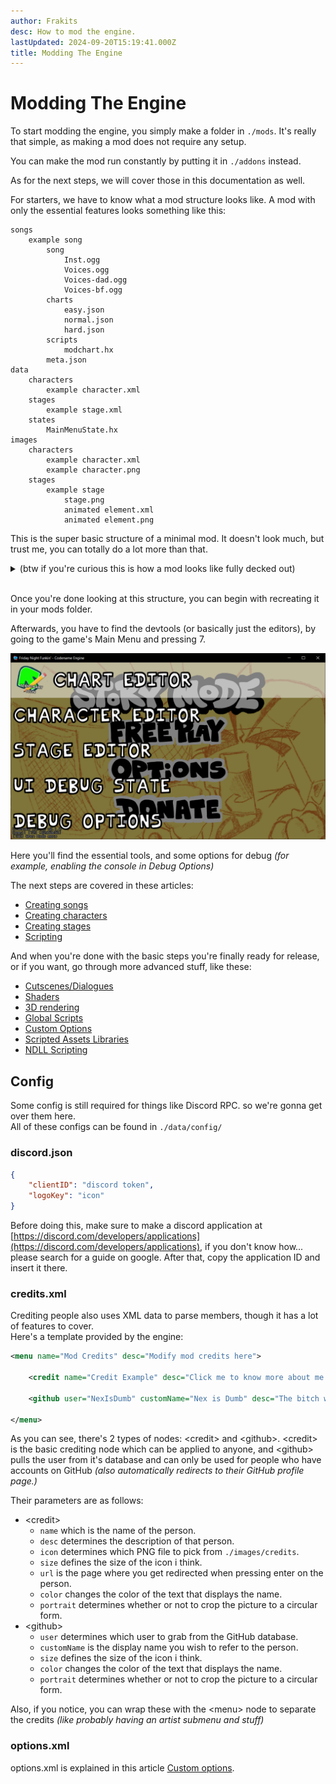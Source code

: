 ```yaml
---
author: Frakits
desc: How to mod the engine.
lastUpdated: 2024-09-20T15:19:41.000Z
title: Modding The Engine
---
```

# Modding The Engine

To start modding the engine, you simply make a folder in ``./mods``. It's really that simple, as making a mod does not require any setup.

You can make the mod run constantly by putting it in ``./addons`` instead.

As for the next steps, we will cover those in this documentation as well.

For starters, we have to know what a mod structure looks like. A mod with only the essential features looks something like this:
```
songs
    example song
        song
            Inst.ogg
            Voices.ogg
            Voices-dad.ogg
            Voices-bf.ogg
        charts
            easy.json
            normal.json
            hard.json
        scripts
            modchart.hx
        meta.json
data
    characters
        example character.xml
    stages
        example stage.xml
    states
        MainMenuState.hx
images
    characters
        example character.xml
        example character.png
    stages
        example stage
            stage.png
            animated element.xml
            animated element.png
```

This is the super basic structure of a minimal mod. It doesn't look much, but trust me, you can totally do a lot more than that.

<details>
    <summary>(btw if you're curious this is how a mod looks like fully decked out)</summary>

```
songs
    example song
        song
            Inst.ogg
            Voices.ogg
            Voices-dad.ogg
            Voices-bf.ogg
            Inst-hard.ogg
            Voices-hard.ogg
            Voices-dad-hard.ogg
            Voices-bf-hard.ogg
        charts
            easy.json
            normal.json
            hard.json
            example custom difficulty.json
        scripts
            modchart.hx
            example script.hx
        meta.json
data
    characters
        example character.xml
        example character.hx
    stages
        example stage.xml
        example stage.hx
    notes
        example notetype.hx
    splashes
        example splashes.xml
    dialogue
        boxes
            example box.xml
            example box.hx
        characters
            example portrait.xml
            example portrait.hx
    config
        credits.xml
        discord.json
        menuItems.txt
        options.xml
    titlescreen
        introText.txt
        titlescreen.xml
    weeks
        weeks
            example week.xml
        characters
            example character.xml
        weeks.txt
images
fonts
sounds
music
shaders
videos
```

fill this shit later
</details>
<br>

Once you're done looking at this structure, you can begin with recreating it in your mods folder.

Afterwards, you have to find the devtools (or basically just the editors), by going to the game's Main Menu and pressing 7.

<img src="./index.png" alt="Image showing the Editor Picker, that appears when you press 7"/>

Here you'll find the essential tools, and some options for debug *(for example, enabling the console in Debug Options)*

The next steps are covered in these articles:
- <a href="./songs/">Creating songs</a>
- <a href="./characters/">Creating characters</a>
- <a href="./stages/">Creating stages</a>
- <a href="./scripting/">Scripting</a>

And when you're done with the basic steps you're finally ready for release, or if you want, go through more advanced stuff, like these:
- <a href="./cutscenes-dialogues.md">Cutscenes/Dialogues</a>
- <a href="./scripting/shaders.md">Shaders</a>
- <a href="./scripting/3d-rendering.md">3D rendering</a>
- <a href="./scripting/global-scripts.md">Global Scripts</a>
- <a href="./scripting/custom-options.md">Custom Options</a>
- <a href="./scripting/scripted-assets-libraries.md">Scripted Assets Libraries</a>
- <a href="./scripting/ndll-scripting.md">NDLL Scripting</a>

## <h2 id="config" sidebar="Config">Config</h2>

Some config is still required for things like Discord RPC. so we're gonna get over them here.<br>
All of these configs can be found in ``./data/config/``

### discord.json
```json
{
	"clientID": "discord token",
	"logoKey": "icon"
}
```
Before doing this, make sure to make a discord application at [https://discord.com/developers/applications](https://discord.com/developers/applications), if you don't know how... please search for a guide on google. After that, copy the application ID and insert it there.

### credits.xml
Crediting people also uses XML data to parse members, though it has a lot of features to cover.<br>
Here's a template provided by the engine:
```xml
<menu name="Mod Credits" desc="Modify mod credits here">

    <credit name="Credit Example" desc="Click me to know more about me!" icon="credit icon example" size="130" url="https://youtu.be/fugtxz1znVw"/>

    <github user="NexIsDumb" customName="Nex is Dumb" desc="The bitch who made these credits menus" size="100" portrait="false"/>

</menu>
```
As you can see, there's 2 types of nodes: <syntax lang="xml">&lt;credit&gt;</syntax> and <syntax lang="xml">&lt;github&gt;</syntax>. <syntax lang="xml">&lt;credit&gt;</syntax> is the basic crediting node which can be applied to anyone, and <syntax lang="xml">&lt;github&gt;</syntax> pulls the user from it's database and can only be used for people who have accounts on GitHub *(also automatically redirects to their GitHub profile page.)*

Their parameters are as follows:
- <syntax lang="xml">&lt;credit&gt;</syntax>
    - ``name`` which is the name of the person.
    - ``desc`` determines the description of that person.
    - ``icon`` determines which PNG file to pick from ``./images/credits``.
    - ``size`` defines the size of the icon i think.
    - ``url`` is the page where you get redirected when pressing enter on the person.
    - ``color`` changes the color of the text that displays the name.
    - ``portrait`` determines whether or not to crop the picture to a circular form.
- <syntax lang="xml">&lt;github&gt;</syntax>
    - ``user`` determines which user to grab from the GitHub database.
    - ``customName`` is the display name you wish to refer to the person.
    - ``size`` defines the size of the icon i think.
    - ``color`` changes the color of the text that displays the name.
    - ``portrait`` determines whether or not to crop the picture to a circular form.

Also, if you notice, you can wrap these with the <syntax lang="xml">&lt;menu&gt;</syntax> node to separate the credits *(like probably having an artist submenu and stuff)*

### options.xml
options.xml is explained in this article <a href="./scripting/custom-options.md">Custom options</a>.